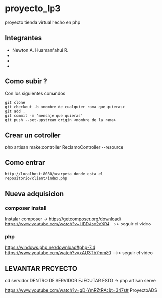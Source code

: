 # proyecto_lp3
proyecto tienda virtual hecho en php


## Integrantes

- Newton A. Huamanñahui R.
-
-
-

## Como subir ?

Con los siguientes comandos
```
git clone 
git checkout -b <nombre de cualquier rama que quieras>
git add .
git commit -m 'mensaje que quieras'
git push --set-upstream origin <nombre de la rama>
```

## Crear un cotroller
php artisan make:controller ReclamoController --resource


## Como entrar
```
http://localhost:8080/<carpeta donde esta el repositorio/client/index.php
```

## Nueva adquisicion

### composer install
Instalar composer -> https://getcomposer.org/download/ 
https://www.youtube.com/watch?v=HBDJsc2cXR4  -->> seguir el video

### php
https://windows.php.net/download#php-7.4
https://www.youtube.com/watch?v=xAU3Tb7mm80  -->> seguir el video 

## LEVANTAR PROYECTO 
cd servidor
DENTRO DE SERVIDOR EJECUTAR ESTO -> php artisan serve

https://www.youtube.com/watch?v=gD-YmRZtRAc&t=347s# ProyectoADS
